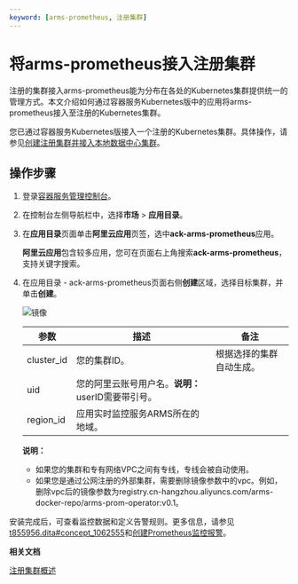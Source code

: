 ```yaml
---
keyword: [arms-prometheus, 注册集群]
---
```


# 将arms-prometheus接入注册集群

注册的集群接入arms-prometheus能为分布在各处的Kubernetes集群提供统一的管理方式。本文介绍如何通过容器服务Kubernetes版中的应用将arms-prometheus接入至注册的Kubernetes集群。

您已通过容器服务Kubernetes版接入一个注册的Kubernetes集群。具体操作，请参见[创建注册集群并接入本地数据中心集群](/intl.zh-CN/Kubernetes集群用户指南/多云混合云/注册集群管理/创建注册集群并接入本地数据中心集群.md)。

## 操作步骤

1.  登录[容器服务管理控制台](https://cs.console.aliyun.com)。

2.  在控制台左侧导航栏中，选择**市场** \> **应用目录**。

3.  在**应用目录**页面单击**阿里云应用**页签，选中**ack-arms-prometheus**应用。

    **阿里云应用**包含较多应用，您可在页面右上角搜索**ack-arms-prometheus**，支持关键字搜索。

4.  在应用目录 - ack-arms-prometheus页面右侧**创建**区域，选择目标集群，并单击**创建**。

    ![镜像](https://static-aliyun-doc.oss-accelerate.aliyuncs.com/assets/img/zh-CN/0306659951/p132528.png)

    |参数|描述|备注|
    |--|--|--|
    |cluster\_id|您的集群ID。|根据选择的集群自动生成。|
    |uid|您的阿里云账号用户名。**说明：** userID需要带引号。 |
    |region\_id|应用实时监控服务ARMS所在的地域。|

    **说明：**

    -   如果您的集群和专有网络VPC之间有专线，专线会被自动使用。
    -   如果您是通过公网注册的外部集群，需要删除镜像参数中的vpc。例如，删除vpc后的镜像参数为registry.cn-hangzhou.aliyuncs.com/arms-docker-repo/arms-prom-operator:v0.1。

安装完成后，可查看监控数据和定义告警规则。更多信息，请参见[t855956.dita\#concept\_1062555]()和[创建Prometheus监控报警](/intl.zh-CN/大盘和报警/创建报警.md)。

**相关文档**  


[注册集群概述](/intl.zh-CN/Kubernetes集群用户指南/多云混合云/注册集群管理/注册集群概述.md)

